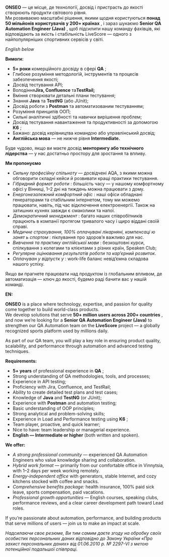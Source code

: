 **ONSEO** — це місце, де технології, досвід і пристрасть до якості створюють
продукти світового рівня.  
Ми розвиваємо масштабні рішення, якими щодня користуються **понад 50 мільйонів
користувачів у 200+ країнах** , і зараз шукаємо **Senior QA Automation
Engineer (Java)** , щоб підсилити нашу команду фахівців, які відповідають за
якість і стабільність LiveScore — одного з найпопулярніших спортивних сервісів
у світі.

_English below_

**Вимоги:**

  * **5+ роки** комерційного досвіду в сфері **QA** ; 
  * Глибоке розуміння методологій, інструментів та процесів забезпечення якості;
  * Досвід тестування API;
  * Володіння**Jira, Confluence** та**TestRail;**
  * Вміння створювати детальні плани тестування;
  * Знання **Java** та **TestNG** (або JUnit);
  * Досвід роботи з **Postman** та автоматизованим тестуванням;
  * Розуміння принципів ООП;
  * Сильні аналітичні здібності та навички вирішення проблем;
  * Досвід тестування навантаження та продуктивності за допомогою **K6** ;
  * Бажано: досвід керівництва командою або управлінський досвід;
  * **Англійська мова** — не нижче рівня **Intermediate.**

Буде чудово, якщо ви маєте досвід **менторингу або технічного лідерства** — у
нас достатньо простору для зростання та впливу.

**Ми пропонуємо**

  *  _Сильну професійну спільноту_ — досвідчені AQA, з якими можна обговорити складні кейси й розвивати кращі практики тестування.
  * _Гібридний формат роботи_ : більшість часу — у нашому комфортному офісі у Вінниці, 1–2 дні на тиждень можна працювати з дому.
  * _Енергонезалежний комфортний офіс_ : наші офіси обладнані генераторами та стабільним інтернетом, тому ми можемо працювати, навіть, під час відключення електроенергії. Також на затишних кухнях завжди є смаколики та напої.
  * _Демократичний менеджмент_ : багато наших співробітників працюють в компанії протягом тривалого часу і щиро віддані своїй справі.
  * _Медичне страхування, 100% оплачувані лікарняні, компенсаці_ _ю_ _занят_ _ь_ _спортом_ : піклування про здоров’я важливо для нас.
  * _Вивчення та практику англійської мови_ : безкоштовні курси, спілкування з колегами та клієнтами з різних країн, Speaken Club;
  * _Регулярне оцінювання результатів роботи та кар’єрний розвиток_.
  * _Оплачуван_ _у_ _відпустк_ _у_ : work-life баланс невід’ємна складова нашого успіху.

Якщо ви прагнете працювати над продуктом із глобальним впливом, де
автоматизація — ключ до якості, будемо раді бачити вас у нашій команді.

**EN:**

**ONSEO** is a place where technology, expertise, and passion for quality come
together to build world-class products.  
We develop solutions that serve **50+ million users across 200+ countries** ,
and now we’re looking for a **Senior QA Automation Engineer (Java)** to
strengthen our QA Automation team on the **LiveScore** project — a globally
recognized sports platform used by millions daily.

As part of our QA team, you will play a key role in ensuring product quality,
scalability, and performance through automation and advanced testing
techniques.

**Requirements:**

  * **5+ years** of professional experience in **QA** ; 
  * Strong understanding of QA methodologies, tools, and processes;
  * Experience in API testing;
  * Proficiency with Jira, Confluence, and TestRail;
  * Ability to create detailed test plans and test cases;
  * Knowledge of **Java** and **TestNG** (or JUnit);
  * Experience with **Postman** and automation testing;
  * Basic understanding of OOP principles;
  * Strong analytical and problem-solving skills;
  * Experience in Load and Performance testing using **K6** ;
  * Team player, proactive, and quick learner;
  * Nice to have: team leadership or managerial experience.
  * **English — Intermediate or higher** (both written and spoken). 

**We offer:**

  * _A strong professional community_ — experienced QA Automation Engineers who value knowledge sharing and collaboration.
  * _Hybrid work format_ — primarily from our comfortable office in Vinnytsia, with 1–2 days per week working remotely.
  * _Energy-independent office_ with generators, stable Internet, and cozy kitchens stocked with coffee and snacks.
  * _Comprehensive benefits package:_ health insurance, 100% paid sick leave, sports compensation, paid vacations.
  * _Professional growth opportunities_ — English courses, speaking clubs, performance reviews, and a clear career development path toward Lead roles.

If you’re passionate about automation, performance, and building products that
serve millions of users — join us to make an impact at scale.

_Надсилаючи своє резюме, Ви тим самим даєте згоду на обробку своїх особистих
персональних даних відповідно до Закону України «Про захист персональних
даних» від 01.06.2010 р. № 2297-VІ з метою потенційної подальшої співпраці._